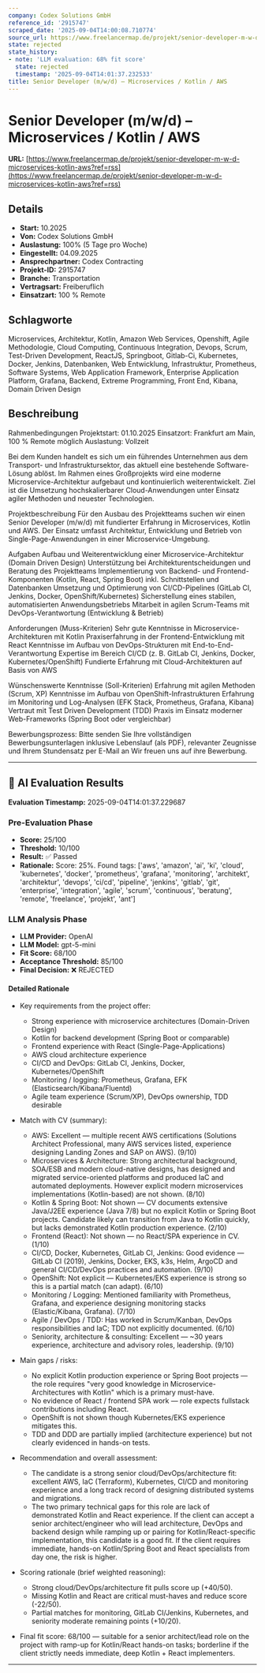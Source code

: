 ```yaml
---
company: Codex Solutions GmbH
reference_id: '2915747'
scraped_date: '2025-09-04T14:00:08.710774'
source_url: https://www.freelancermap.de/projekt/senior-developer-m-w-d-microservices-kotlin-aws?ref=rss
state: rejected
state_history:
- note: 'LLM evaluation: 68% fit score'
  state: rejected
  timestamp: '2025-09-04T14:01:37.232533'
title: Senior Developer (m/w/d) – Microservices / Kotlin / AWS
---
```



# Senior Developer (m/w/d) – Microservices / Kotlin / AWS
**URL:** [https://www.freelancermap.de/projekt/senior-developer-m-w-d-microservices-kotlin-aws?ref=rss](https://www.freelancermap.de/projekt/senior-developer-m-w-d-microservices-kotlin-aws?ref=rss)
## Details
- **Start:** 10.2025
- **Von:** Codex Solutions GmbH
- **Auslastung:** 100% (5 Tage pro Woche)
- **Eingestellt:** 04.09.2025
- **Ansprechpartner:** Codex Contracting
- **Projekt-ID:** 2915747
- **Branche:** Transportation
- **Vertragsart:** Freiberuflich
- **Einsatzart:** 100
                                                % Remote

## Schlagworte
Microservices, Architektur, Kotlin, Amazon Web Services, Openshift, Agile Methodologie, Cloud Computing, Continuous Integration, Devops, Scrum, Test-Driven Development, ReactJS, Springboot, Gitlab-Ci, Kubernetes, Docker, Jenkins, Datenbanken, Web Entwicklung, Infrastruktur, Prometheus, Software Systems, Web Application Framework, Enterprise Application Platform, Grafana, Backend, Extreme Programming, Front End, Kibana, Domain Driven Design

## Beschreibung
Rahmenbedingungen
Projektstart: 01.10.2025
Einsatzort: Frankfurt am Main, 100 % Remote möglich
Auslastung: Vollzeit

Bei dem Kunden handelt es sich um ein führendes Unternehmen aus dem Transport- und Infrastruktursektor, das aktuell eine bestehende Software-Lösung ablöst. Im Rahmen eines Großprojekts wird eine moderne Microservice-Architektur aufgebaut und kontinuierlich weiterentwickelt. Ziel ist die Umsetzung hochskalierbarer Cloud-Anwendungen unter Einsatz agiler Methoden und neuester Technologien.

Projektbeschreibung
Für den Ausbau des Projektteams suchen wir einen Senior Developer (m/w/d) mit fundierter Erfahrung in Microservices, Kotlin und AWS. Der Einsatz umfasst Architektur, Entwicklung und Betrieb von Single-Page-Anwendungen in einer Microservice-Umgebung.

Aufgaben
Aufbau und Weiterentwicklung einer Microservice-Architektur (Domain Driven Design)
Unterstützung bei Architekturentscheidungen und Beratung des Projektteams
Implementierung von Backend- und Frontend-Komponenten (Kotlin, React, Spring Boot) inkl. Schnittstellen und Datenbanken
Umsetzung und Optimierung von CI/CD-Pipelines (GitLab CI, Jenkins, Docker, OpenShift/Kubernetes)
Sicherstellung eines stabilen, automatisierten Anwendungsbetriebs
Mitarbeit in agilen Scrum-Teams mit DevOps-Verantwortung (Entwicklung & Betrieb)

Anforderungen (Muss-Kriterien)
Sehr gute Kenntnisse in Microservice-Architekturen mit Kotlin
Praxiserfahrung in der Frontend-Entwicklung mit React
Kenntnisse im Aufbau von DevOps-Strukturen mit End-to-End-Verantwortung
Expertise im Bereich CI/CD (z. B. GitLab CI, Jenkins, Docker, Kubernetes/OpenShift)
Fundierte Erfahrung mit Cloud-Architekturen auf Basis von AWS

Wünschenswerte Kenntnisse (Soll-Kriterien)
Erfahrung mit agilen Methoden (Scrum, XP)
Kenntnisse im Aufbau von OpenShift-Infrastrukturen
Erfahrung im Monitoring und Log-Analysen (EFK Stack, Prometheus, Grafana, Kibana)
Vertraut mit Test Driven Development (TDD)
Praxis im Einsatz moderner Web-Frameworks (Spring Boot oder vergleichbar)

Bewerbungsprozess:
Bitte senden Sie Ihre vollständigen Bewerbungsunterlagen inklusive Lebenslauf (als PDF), relevanter Zeugnisse und Ihrem Stundensatz per E-Mail an Wir freuen uns auf ihre Bewerbung.

---

## 🤖 AI Evaluation Results

**Evaluation Timestamp:** 2025-09-04T14:01:37.229687

### Pre-Evaluation Phase
- **Score:** 25/100
- **Threshold:** 10/100
- **Result:** ✅ Passed
- **Rationale:** Score: 25%. Found tags: ['aws', 'amazon', 'ai', 'ki', 'cloud', 'kubernetes', 'docker', 'prometheus', 'grafana', 'monitoring', 'architekt', 'architektur', 'devops', 'ci/cd', 'pipeline', 'jenkins', 'gitlab', 'git', 'enterprise', 'integration', 'agile', 'scrum', 'continuous', 'beratung', 'remote', 'freelance', 'projekt', 'ant']

### LLM Analysis Phase
- **LLM Provider:** OpenAI
- **LLM Model:** gpt-5-mini
- **Fit Score:** 68/100
- **Acceptance Threshold:** 85/100
- **Final Decision:** ❌ REJECTED

#### Detailed Rationale
- Key requirements from the project offer:
  - Strong experience with microservice architectures (Domain-Driven Design)
  - Kotlin for backend development (Spring Boot or comparable)
  - Frontend experience with React (Single-Page-Applications)
  - AWS cloud architecture experience
  - CI/CD and DevOps: GitLab CI, Jenkins, Docker, Kubernetes/OpenShift
  - Monitoring / logging: Prometheus, Grafana, EFK (Elasticsearch/Kibana/Fluentd)
  - Agile team experience (Scrum/XP), DevOps ownership, TDD desirable

- Match with CV (summary):
  - AWS: Excellent — multiple recent AWS certifications (Solutions Architect Professional, many AWS services listed, experience designing Landing Zones and SAP on AWS). (9/10)
  - Microservices & Architecture: Strong architectural background, SOA/ESB and modern cloud-native designs, has designed and migrated service-oriented platforms and produced IaC and automated deployments. However explicit modern microservices implementations (Kotlin-based) are not shown. (8/10)
  - Kotlin & Spring Boot: Not shown — CV documents extensive Java/J2EE experience (Java 7/8) but no explicit Kotlin or Spring Boot projects. Candidate likely can transition from Java to Kotlin quickly, but lacks demonstrated Kotlin production experience. (2/10)
  - Frontend (React): Not shown — no React/SPA experience in CV. (1/10)
  - CI/CD, Docker, Kubernetes, GitLab CI, Jenkins: Good evidence — GitLab CI (2019), Jenkins, Docker, EKS, k3s, Helm, ArgoCD and general CI/CD/DevOps practices and automation. (9/10)
  - OpenShift: Not explicit — Kubernetes/EKS experience is strong so this is a partial match (can adapt). (6/10)
  - Monitoring / Logging: Mentioned familiarity with Prometheus, Grafana, and experience designing monitoring stacks (Elastic/Kibana, Grafana). (7/10)
  - Agile / DevOps / TDD: Has worked in Scrum/Kanban, DevOps responsibilities and IaC; TDD not explicitly documented. (6/10)
  - Seniority, architecture & consulting: Excellent — ~30 years experience, architecture and advisory roles, leadership. (9/10)

- Main gaps / risks:
  - No explicit Kotlin production experience or Spring Boot projects — the role requires "very good knowledge in Microservice-Architectures with Kotlin" which is a primary must-have.
  - No evidence of React / frontend SPA work — role expects fullstack contributions including React.
  - OpenShift is not shown though Kubernetes/EKS experience mitigates this.
  - TDD and DDD are partially implied (architecture experience) but not clearly evidenced in hands-on tests.

- Recommendation and overall assessment:
  - The candidate is a strong senior cloud/DevOps/architecture fit: excellent AWS, IaC (Terraform), Kubernetes, CI/CD and monitoring experience and a long track record of designing distributed systems and migrations.
  - The two primary technical gaps for this role are lack of demonstrated Kotlin and React experience. If the client can accept a senior architect/engineer who will lead architecture, DevOps and backend design while ramping up or pairing for Kotlin/React-specific implementation, this candidate is a good fit. If the client requires immediate, hands-on Kotlin/Spring Boot and React specialists from day one, the risk is higher.

- Scoring rationale (brief weighted reasoning):
  - Strong cloud/DevOps/architecture fit pulls score up (+40/50).
  - Missing Kotlin and React are critical must-haves and reduce score (-22/50).
  - Partial matches for monitoring, GitLab CI/Jenkins, Kubernetes, and seniority moderate remaining points (+10/20).

- Final fit score: 68/100 — suitable for a senior architect/lead role on the project with ramp-up for Kotlin/React hands-on tasks; borderline if the client strictly needs immediate, deep Kotlin + React implementers.

---
